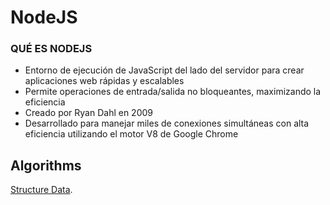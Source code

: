 # NodeJS
### QUÉ ES NODEJS
*  Entorno de ejecución de JavaScript del lado del servidor para crear aplicaciones web rápidas y escalables 
*  Permite operaciones de entrada/salida no bloqueantes, maximizando la eficiencia 
*  Creado por Ryan Dahl en 2009 
*  Desarrollado para manejar miles de conexiones simultáneas con alta eficiencia utilizando el motor V8 de Google Chrome


## Algorithms 



[Structure Data](https://www.udemy.com/course/algoritmos-estructuras-de-datos-/).

